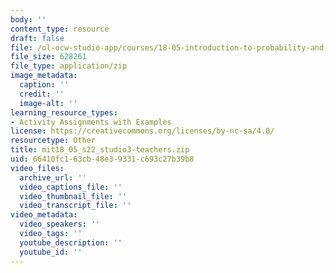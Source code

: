 ```yaml
---
body: ''
content_type: resource
draft: false
file: /ol-ocw-studio-app/courses/18-05-introduction-to-probability-and-statistics-spring-2022/mit18_05_s22_studio3-teachers.zip
file_size: 628261
file_type: application/zip
image_metadata:
  caption: ''
  credit: ''
  image-alt: ''
learning_resource_types:
- Activity Assignments with Examples
license: https://creativecommons.org/licenses/by-nc-sa/4.0/
resourcetype: Other
title: mit18_05_s22_studio3-teachers.zip
uid: 66410fc1-63cb-48e3-9331-c693c27b39b8
video_files:
  archive_url: ''
  video_captions_file: ''
  video_thumbnail_file: ''
  video_transcript_file: ''
video_metadata:
  video_speakers: ''
  video_tags: ''
  youtube_description: ''
  youtube_id: ''
---
```

